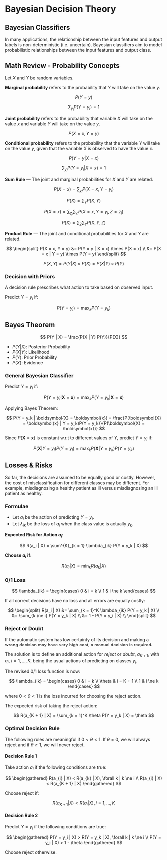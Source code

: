 # Bayesian Decision Theory

## Bayesian Classifiers

In many applications, the relationship between the input features and output labels is non-deterministic (i.e. uncertain). Bayesian classifiers aim to model probabilistic relationships between the input features and output class.

## Math Review - Probability Concepts

Let $X$ and $Y$ be random variables.

**Marginal probability** refers to the probability that $Y$ will take on the value $y$.

$$
P(Y = y)
$$

$$
\sum_{y_i} P(Y = y_i) = 1
$$

**Joint probability** refers to the probability that variable $X$ will take on the value $x$ and variable $Y$ will take on the value $y$.

$$
P(X = x, Y = y)
$$

**Conditional probability** refers to the probability that the variable $Y$ will take on the value $y$, given that the variable $X$ is observed to have the value $x$.

$$
P(Y = y | X = x)
$$

$$
\sum_{y_i} P(Y = y_i | X = x) = 1
$$

**Sum Rule** &mdash; The joint and marginal probabilities for $X$ and $Y$ are related.

$$
P(X = x) = \sum_{y_i} P(X = x , Y = y_i)
$$

$$
P(X) = \sum_Y P(X, Y)
$$

$$
P(X = x) = \sum_{z_j} \sum_{y_i} P(X = x , Y = y_i, Z = z_j)
$$

$$
P(X) = \sum_Z \sum_Y P(X, Y, Z)
$$

**Product Rule** &mdash; The joint and conditional probabilities for $X$ and $Y$ are related.

$$
\begin{split}
P(X = x, Y = y) &= P(Y = y | X = x) \times P(X = x) \\
                &= P(X = x | Y = y) \times P(Y = y)
\end{split}
$$

$$
P(X, Y) = P(Y | X) \times P(X) = P(X | Y) \times P(Y)
$$

### Decision with Priors

A decision rule prescribes what action to take based on observed input.

Predict $Y = y_i$ if:

$$
P(Y = y_i) = \max_{k} P(Y = y_k)
$$

## Bayes Theorem

$$
P(Y | X) = \frac{P(X | Y) P(Y)}{P(X)}
$$

- $P(Y | X)$: Posterior Probability
- $P(X | Y)$: Likelihood
- $P(Y)$: Prior Probability
- $P(X)$: Evidence

### General Bayesian Classifier

Predict $Y = y_i$ if:

$$
P(Y = y_i | \boldsymbol{X} = \boldsymbol{x}) = \max_{k} P(Y = y_k | \boldsymbol{X} = \boldsymbol{x})
$$

Applying Bayes Theorem:

$$
P(Y = y_k | \boldsymbol{X} = \boldsymbol{x}) = \frac{P(\boldsymbol{X} = \boldsymbol{x} | Y = y_k)P(Y = y_k)}{P(\boldsymbol{X} = \boldsymbol{x})}
$$

Since $P(\boldsymbol{X} = \boldsymbol{x})$ is constant w.r.t to different values of $Y$, predict $Y = y_i$ if:

$$
P(\boldsymbol{X} | Y = y_i) P(Y = y_i) = \max_{k} P(\boldsymbol{X} | Y = y_k)P(Y = y_k)
$$

## Losses & Risks

So far, the decisions are assumed to be equally good or costly. However, the cost of misclassification for different classes may be different. For example, misdiagnosing a healthy patient as ill versus misdiagnosing an ill patient as healthy.

### Formulae

- Let $a_i$ be the action of predicting $Y = y_i$.
- Let $\lambda_{ik}$ be the loss of $a_i$ when the class value is actually $y_k$.

**Expected Risk for Action $a_i$:**

$$
R(a_i | X) = \sum^{K}_{k = 1} \lambda_{ik} P(Y = y_k | X)
$$

**Choose $a_i$ if:**

$$
R(a_i | X) = \min_{k} R(a_k | X)
$$

### 0/1 Loss

$$
\lambda_{ik} =
\begin{cases}
0 & i = k \\
1 & i \ne k
\end{cases}
$$

If all correct decisions have no loss and all errors are equally costly:

$$
\begin{split}
R(a_i | X) &= \sum_{k = 1}^K \lambda_{ik} P(Y = y_k | X) \\
           &= \sum_{k \ne i} P(Y = y_k | X) \\
           &= 1 - P(Y = y_i | X) \\
\end{split}
$$

### Reject or Doubt

If the automatic system has low certainty of its decision and making a wrong decision may have very high cost, a manual decision is required.

The solution is to define an additional action for *reject* or *doubt*, $a_{K + 1}$, with $a_i$, $i = 1, ... , K$, being the usual actions of predicting on classes $y_i$.

The revised 0/1 loss function is now:

$$
\lambda_{ik} =
\begin{cases}
0 & i = k \\
\theta & i = K + 1 \\
1 & i \ne k
\end{cases}
$$

where $0 < \theta < 1$ is the loss incurred for choosing the reject action.

The expected risk of taking the reject action:

$$
R(a_{K + 1} | X) = \sum_{k = 1}^K \theta P(Y = y_k | X) = \theta
$$

### Optimal Decision Rule

The following rules are meaningful if $0 < \theta < 1$. If $\theta = 0$, we will always reject and if $\theta \geq 1$, we will never reject.

#### Decision Rule 1

Take action $a_i$ if the following conditions are true:

$$
\begin{gathered}
R(a_{i} | X) < R(a_{k} | X), \forall k | k \ne i \\
R(a_{i} | X) < R(a_{K + 1} | X)
\end{gathered}
$$

Choose reject if:

$$
R(a_{K + 1} | X) < R(a_{i} | X), i = 1, ... , K
$$

#### Decision Rule 2

Predict $Y = y_i$ if the following conditions are true:

$$
\begin{gathered}
P(Y = y_i | X) > R(Y = y_k | X), \forall k | k \ne i \\
P(Y = y_i | X) > 1 - \theta
\end{gathered}
$$

Choose reject otherwise.
